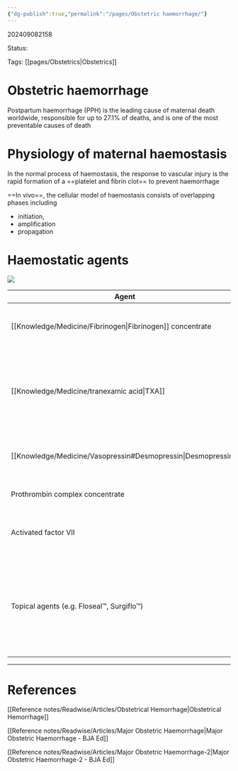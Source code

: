 ```yaml
---
{"dg-publish":true,"permalink":"/pages/Obstetric haemorrhage/"}
---
```



202409082158

Status: 

Tags: [[pages/Obstetrics\|Obstetrics]]

# Obstetric haemorrhage
Postpartum haemorrhage (PPH) is the leading cause of maternal death worldwide, responsible for up to 27.1% of deaths, and is one of the most preventable causes of death


# Physiology of maternal haemostasis
In the normal process of haemostasis, the response to vascular injury is the rapid formation of a ==platelet and fibrin clot== to prevent haemorrhage

==In vivo==, the cellular model of haemostasis consists of overlapping phases including 
- initiation, 
- amplification
- propagation


# Haemostatic agents
![](https://i.imgur.com/cG0Y8Hs.png)

| Agent                                                            | Indication                                                               | Considerations                                                                                                                      |
| ---------------------------------------------------------------- | ------------------------------------------------------------------------ | ----------------------------------------------------------------------------------------------------------------------------------- |
| [[Knowledge/Medicine/Fibrinogen\|Fibrinogen]] concentrate                                       | PPH in the setting of hypofibrinogenaemia; DIC, consumptive coagulopathy | Strongly consider if plasma fibrinogen is ==<2 g/L==                                                                                |
| [[Knowledge/Medicine/tranexamic acid\|TXA]]                   | 1 Gram in the setting of PPH; redose at 30 min if PPH ongoing            | No evidence for prophylactic use for vaginal delivery; limited evidence for prophylactic use during Caesarean delivery              |
| [[Knowledge/Medicine/Vasopressin#Desmopressin\|Desmopressin]] | ==vWF== type 1 patients with PPH                                         | Consider other causes of haemorrhage in this population                                                                             |
| Prothrombin complex concentrate                                  | No current indication during PPH                                         | No evidence for use during PPH                                                                                                      |
| Activated factor VII                                             | Life-threatening PPH                                                     | Limited evidence for its use; consider other agents first                                                                           |
| Topical agents (e.g. Floseal™, Surgiflo™)                        | During Caesarean delivery with bleeding at the surgical site             | Variety of options to choose from, many work via the coagulation cascade. May not be sufficient for haemostasis during a severe PPH |





___
# References
[[Reference notes/Readwise/Articles/Obstetrical Hemorrhage\|Obstetrical Hemorrhage]]

[[Reference notes/Readwise/Articles/Major Obstetric Haemorrhage\|Major Obstetric Haemorrhage - BJA Ed]]

[[Reference notes/Readwise/Articles/Major Obstetric Haemorrhage-2\|Major Obstetric Haemorrhage-2 - BJA Ed]]